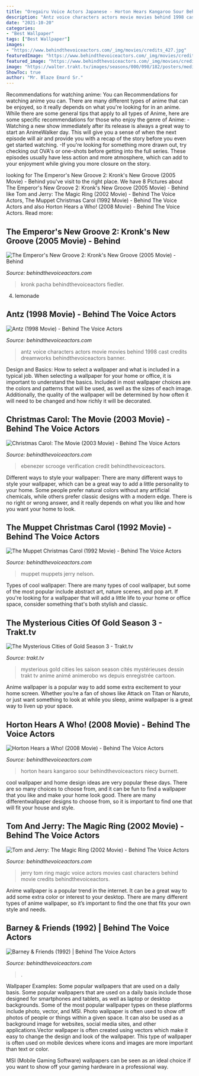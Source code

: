 ```yaml
---
title: "Oregairu Voice Actors Japanese - Horton Hears Kangaroo Sour Behindthevoiceactors Niecy Burnett"
description: "Antz voice characters actors movie movies behind 1998 cast credits dreamworks behindthevoiceactors banner"
date: "2021-10-20"
categories:
- "Best Wallpaper"
tags: ["Best Wallpaper"]
images:
- "https://www.behindthevoiceactors.com/_img/movies/credits_427.jpg"
featuredImage: "https://www.behindthevoiceactors.com/_img/movies/credits_333.jpg"
featured_image: "https://www.behindthevoiceactors.com/_img/movies/credits_775.jpg"
image: "https://walter.trakt.tv/images/seasons/000/098/182/posters/medium/5d81f60da5.jpg"
ShowToc: true
author: "Mr. Blaze Emard Sr."
---
```



Recommendations for watching anime: You can
Recommendations for watching anime you can. There are many different types of anime that can be enjoyed, so it really depends on what you're looking for in an anime. While there are some general tips that apply to all types of Anime, here are some specific recommendations for those who enjoy the genre of Anime: 
-Watching a new show immediately after its release is always a great way to start an AnimeWalker day. This will give you a sense of when the next episode will air and provide you with a recap of the story before you even get started watching. 
-If you're looking for something more drawn out, try checking out OVA's or one-shots before getting into the full series. These episodes usually have less action and more atmosphere, which can add to your enjoyment while giving you more closure on the story.

	

		
looking for The Emperor&#039;s New Groove 2: Kronk&#039;s New Groove (2005 Movie) - Behind you've visit to the right place. We have 8 Pictures about The Emperor&#039;s New Groove 2: Kronk&#039;s New Groove (2005 Movie) - Behind like Tom and Jerry: The Magic Ring (2002 Movie) - Behind The Voice Actors, The Muppet Christmas Carol (1992 Movie) - Behind The Voice Actors and also Horton Hears a Who! (2008 Movie) - Behind The Voice Actors. Read more:
		
    
## The Emperor&#039;s New Groove 2: Kronk&#039;s New Groove (2005 Movie) - Behind

<img loading=lazy src="https://www.behindthevoiceactors.com/_img/movies/credits_775.jpg" onerror="this.onerror=null;this.src='https://tse4.mm.bing.net/th?id=OIP.8-NshVR23WwpW_D1kP83nwHaSh&amp;pid=15.1';" alt="The Emperor&#039;s New Groove 2: Kronk&#039;s New Groove (2005 Movie) - Behind">

_Source: behindthevoiceactors.com_

>kronk pacha behindthevoiceactors fiedler. 

	

4. lemonade 

    
## Antz (1998 Movie) - Behind The Voice Actors

<img loading=lazy src="https://statici.behindthevoiceactors.com/behindthevoiceactors/_img/movies/banner_468.jpg" onerror="this.onerror=null;this.src='https://tse1.mm.bing.net/th?id=OIP.dF4XtMB7Vf86_Fktqq-yCAHaC9&amp;pid=15.1';" alt="Antz (1998 Movie) - Behind The Voice Actors">

_Source: behindthevoiceactors.com_

>antz voice characters actors movie movies behind 1998 cast credits dreamworks behindthevoiceactors banner. 

	

Design and Basics: How to select a wallpaper and what is included in a typical job.
When selecting a wallpaper for your home or office, it is important to understand the basics. Included in most wallpaper choices are the colors and patterns that will be used, as well as the sizes of each image. Additionally, the quality of the wallpaper will be determined by how often it will need to be changed and how richly it will be decorated.

    
## Christmas Carol: The Movie (2003 Movie) - Behind The Voice Actors

<img loading=lazy src="https://www.behindthevoiceactors.com/_img/movies/credits_427.jpg" onerror="this.onerror=null;this.src='https://tse4.mm.bing.net/th?id=OIP.AWOEIcPYs4TkoM90FvvbTgHaN4&amp;pid=15.1';" alt="Christmas Carol: The Movie (2003 Movie) - Behind The Voice Actors">

_Source: behindthevoiceactors.com_

>ebenezer scrooge verification credit behindthevoiceactors. 

	

Different ways to style your wallpaper:
There are many different ways to style your wallpaper, which can be a great way to add a little personality to your home. Some people prefer natural colors without any artificial chemicals, while others prefer classic designs with a modern edge. There is no right or wrong answer, and it really depends on what you like and how you want your home to look.

    
## The Muppet Christmas Carol (1992 Movie) - Behind The Voice Actors

<img loading=lazy src="https://www.behindthevoiceactors.com/_img/movies/credits_333.jpg" onerror="this.onerror=null;this.src='https://tse1.mm.bing.net/th?id=OIP.s4YQ-2Dxny3l7f6iFBdlHAHaMu&amp;pid=15.1';" alt="The Muppet Christmas Carol (1992 Movie) - Behind The Voice Actors">

_Source: behindthevoiceactors.com_

>muppet muppets jerry nelson. 

	

Types of cool wallpaper:
There are many types of cool wallpaper, but some of the most popular include abstract art, nature scenes, and pop art. If you're looking for a wallpaper that will add a little life to your home or office space, consider something that's both stylish and classic.

    
## The Mysterious Cities Of Gold Season 3 - Trakt.tv

<img loading=lazy src="https://walter.trakt.tv/images/seasons/000/098/182/posters/medium/5d81f60da5.jpg" onerror="this.onerror=null;this.src='https://tse4.mm.bing.net/th?id=OIP.NTomMwPkOKH1xEGeS9jyGAHaKe&amp;pid=15.1';" alt="The Mysterious Cities of Gold Season 3 - Trakt.tv">

_Source: trakt.tv_

>mysterious gold cities les saison season cités mystérieuses dessin trakt tv anime animé animerobo ws depuis enregistrée cartoon. 

	

Anime wallpaper is a popular way to add some extra excitement to your home screen. Whether you’re a fan of shows like Attack on Titan or Naruto, or just want something to look at while you sleep, anime wallpaper is a great way to liven up your space.

    
## Horton Hears A Who! (2008 Movie) - Behind The Voice Actors

<img loading=lazy src="https://www.behindthevoiceactors.com/_img/movies/credits_547.jpg" onerror="this.onerror=null;this.src='https://tse3.mm.bing.net/th?id=OIP.O1c_K8b1JuUSJ15D_nKQUgHaLk&amp;pid=15.1';" alt="Horton Hears a Who! (2008 Movie) - Behind The Voice Actors">

_Source: behindthevoiceactors.com_

>horton hears kangaroo sour behindthevoiceactors niecy burnett. 

	

cool wallpaper and home design ideas are very popular these days. There are so many choices to choose from, and it can be fun to find a wallpaper that you like and make your home look good. There are many differentwallpaper designs to choose from, so it is important to find one that will fit your house and style.

    
## Tom And Jerry: The Magic Ring (2002 Movie) - Behind The Voice Actors

<img loading=lazy src="https://statici.behindthevoiceactors.com/behindthevoiceactors/_img/movies/banner_627.jpg" onerror="this.onerror=null;this.src='https://tse2.mm.bing.net/th?id=OIP.GkGWIBQHDMAcVceDLcVGdgHaC9&amp;pid=15.1';" alt="Tom and Jerry: The Magic Ring (2002 Movie) - Behind The Voice Actors">

_Source: behindthevoiceactors.com_

>jerry tom ring magic voice actors movies cast characters behind movie credits behindthevoiceactors. 

	

Anime wallpaper is a popular trend in the internet. It can be a great way to add some extra color or interest to your desktop. There are many different types of anime wallpaper, so it’s important to find the one that fits your own style and needs.

    
## Barney &amp; Friends (1992) | Behind The Voice Actors

<img loading=lazy src="https://www.behindthevoiceactors.com/_img/episode_credits/4091.jpg" onerror="this.onerror=null;this.src='https://tse4.mm.bing.net/th?id=OIP.sSzKjpUfnPJY7aFfzk5UwQHaKa&amp;pid=15.1';" alt="Barney &amp; Friends (1992) | Behind The Voice Actors">

_Source: behindthevoiceactors.com_

>. 

	

Wallpaper Examples: Some popular wallpapers that are used on a daily basis.
Some popular wallpapers that are used on a daily basis include those designed for smartphones and tablets, as well as laptop or desktop backgrounds. Some of the most popular wallpaper types on these platforms include photo, vector, and MSI. 
Photo wallpaper is often used to show off photos of people or things within a given space. It can also be used as a background image for websites, social media sites, and other applications.Vector wallpaper is often created using vectors which make it easy to change the design and look of the wallpaper. This type of wallpaper is often used on mobile devices where icons and images are more important than text or color. 

MSI (Mobile Gaming Software) wallpapers can be seen as an ideal choice if you want to show off your gaming hardware in a professional way.

